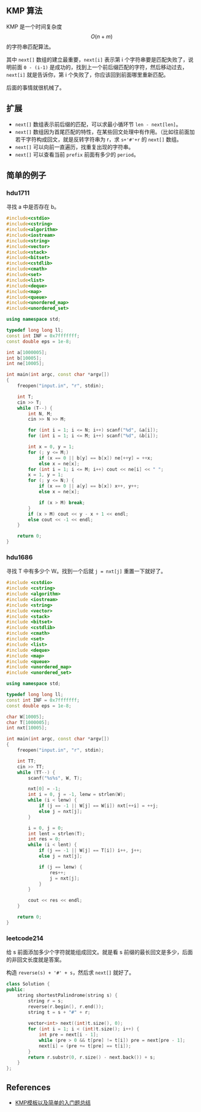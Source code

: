 ## KMP 算法

KMP 是一个时间复杂度 $$O(n+m)$$ 的字符串匹配算法。

其中 `next[]` 数组的建立最重要，`next[i]` 表示第 i 个字符串要是匹配失败了，说明前面 `0 - (i-1)` 是成功的，找到上一个前后缀匹配的字符，然后移动过去，`next[i]` 就是告诉你，第 i 个失败了，你应该回到前面哪里重新匹配。

后面的事情就很机械了。

## 扩展

- `next[]` 数组表示前后缀的匹配，可以求最小循环节 `len - next[len]`。
- `next[]` 数组因为首尾匹配的特性，在某些回文处理中有作用。（比如往前面加若干字符构成回文，就是反转字符串为 r，求 `s+'#'+r` 的 `next[]` 数组。
- `next[]` 可以向前一直遍历，找重复出现的字符串。
- `next[]` 可以查看当前 `prefix` 前面有多少的 `period`。

## 简单的例子

### hdu1711

寻找 a 中是否存在 b。

```cpp
#include<cstdio>
#include<cstring>
#include<algorithm>
#include<iostream>
#include<string>
#include<vector>
#include<stack>
#include<bitset>
#include<cstdlib>
#include<cmath>
#include<set>
#include<list>
#include<deque>
#include<map>
#include<queue>
#include<unordered_map>
#include<unordered_set>

using namespace std;

typedef long long ll;
const int INF = 0x7fffffff;
const double eps = 1e-8;

int a[1000005];
int b[10005];
int ne[10005];

int main(int argc, const char *argv[])
{
    freopen("input.in", "r", stdin);

    int T;
    cin >> T;
    while (T--) {
        int N, M;
        cin >> N >> M;

        for (int i = 1; i <= N; i++) scanf("%d", &a[i]);
        for (int i = 1; i <= M; i++) scanf("%d", &b[i]);

        int x = 0, y = 1;
        for (; y <= M;)
            if (x == 0 || b[y] == b[x]) ne[++y] = ++x;
            else x = ne[x];
        for (int i = 1; i <= M; i++) cout << ne[i] << " ";
        x = 1, y = 1;
        for (; y <= N;) {
            if (x == 0 || a[y] == b[x]) x++, y++;
            else x = ne[x];

            if (x > M) break;
        }
        if (x > M) cout << y - x + 1 << endl;
        else cout << -1 << endl;
    }

    return 0;
}
```

### hdu1686

寻找 T 中有多少个 W。找到一个后就 `j = nxt[j]` 重置一下就好了。

```cpp
#include <cstdio>
#include <cstring>
#include <algorithm>
#include <iostream>
#include <string>
#include <vector>
#include <stack>
#include <bitset>
#include <cstdlib>
#include <cmath>
#include <set>
#include <list>
#include <deque>
#include <map>
#include <queue>
#include <unordered_map>
#include <unordered_set>

using namespace std;

typedef long long ll;
const int INF = 0x7fffffff;
const double eps = 1e-8;

char W[10005];
char T[1000005];
int nxt[10005];

int main(int argc, const char *argv[])
{
    freopen("input.in", "r", stdin);

    int TT;
    cin >> TT;
    while (TT--) {
        scanf("%s%s", W, T);

        nxt[0] = -1;
        int i = 0, j = -1, lenw = strlen(W);
        while (i < lenw) {
            if (j == -1 || W[j] == W[i]) nxt[++i] = ++j;
            else j = nxt[j];
        }

		i = 0, j = 0;
        int lent = strlen(T);
		int res = 0;
		while (i < lent) {
			if (j == -1 || W[j] == T[i]) i++, j++;
			else j = nxt[j];

			if (j == lenw) {
				res++;
				j = nxt[j];
			}
		}

		cout << res << endl;
    }

    return 0;
}
```

### leetcode214

给 s 前面添加多少个字符就能组成回文。就是看 s 前缀的最长回文是多少，后面的非回文长度就是答案。

构造 `reverse(s) + '#' + s`，然后求 `next[]` 就好了。

```cpp
class Solution {
public:
    string shortestPalindrome(string s) {
        string r = s;
        reverse(r.begin(), r.end());
        string t = s + "#" + r;
        
        vector<int> next((int)t.size(), 0);
        for (int i = 1; i < (int)t.size(); i++) {
            int pre = next[i - 1];
            while (pre > 0 && t[pre] != t[i]) pre = next[pre - 1];
            next[i] = (pre += t[pre] == t[i]);
        }
        return r.substr(0, r.size() - next.back()) + s;
    }
};
```


## References

- [KMP模板以及简单的入门题总结](https://blog.csdn.net/qq_38891827/article/details/80501506)